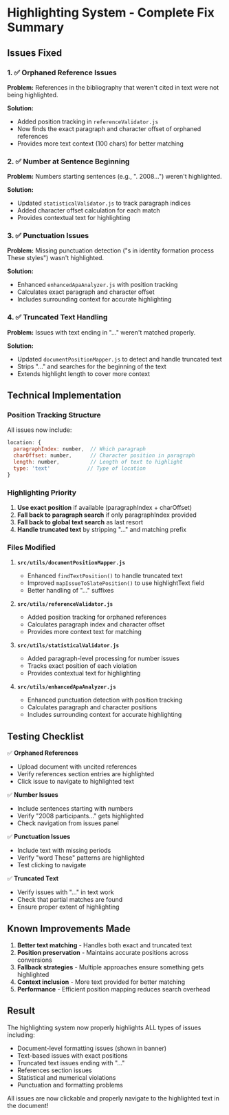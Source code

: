 # Highlighting System - Complete Fix Summary

## Issues Fixed

### 1. ✅ **Orphaned Reference Issues**
**Problem:** References in the bibliography that weren't cited in text were not being highlighted.

**Solution:** 
- Added position tracking in `referenceValidator.js`
- Now finds the exact paragraph and character offset of orphaned references
- Provides more text context (100 chars) for better matching

### 2. ✅ **Number at Sentence Beginning**
**Problem:** Numbers starting sentences (e.g., ". 2008...") weren't highlighted.

**Solution:**
- Updated `statisticalValidator.js` to track paragraph indices
- Added character offset calculation for each match
- Provides contextual text for highlighting

### 3. ✅ **Punctuation Issues**
**Problem:** Missing punctuation detection ("s in identity formation process These styles") wasn't highlighted.

**Solution:**
- Enhanced `enhancedApaAnalyzer.js` with position tracking
- Calculates exact paragraph and character offset
- Includes surrounding context for accurate highlighting

### 4. ✅ **Truncated Text Handling**
**Problem:** Issues with text ending in "..." weren't matched properly.

**Solution:**
- Updated `documentPositionMapper.js` to detect and handle truncated text
- Strips "..." and searches for the beginning of the text
- Extends highlight length to cover more context

## Technical Implementation

### Position Tracking Structure
All issues now include:
```javascript
location: {
  paragraphIndex: number,  // Which paragraph
  charOffset: number,      // Character position in paragraph
  length: number,          // Length of text to highlight
  type: 'text'            // Type of location
}
```

### Highlighting Priority
1. **Use exact position** if available (paragraphIndex + charOffset)
2. **Fall back to paragraph search** if only paragraphIndex provided
3. **Fall back to global text search** as last resort
4. **Handle truncated text** by stripping "..." and matching prefix

### Files Modified

1. **`src/utils/documentPositionMapper.js`**
   - Enhanced `findTextPosition()` to handle truncated text
   - Improved `mapIssueToSlatePosition()` to use highlightText field
   - Better handling of "..." suffixes

2. **`src/utils/referenceValidator.js`**
   - Added position tracking for orphaned references
   - Calculates paragraph index and character offset
   - Provides more context text for matching

3. **`src/utils/statisticalValidator.js`**
   - Added paragraph-level processing for number issues
   - Tracks exact position of each violation
   - Provides contextual text for highlighting

4. **`src/utils/enhancedApaAnalyzer.js`**
   - Enhanced punctuation detection with position tracking
   - Calculates paragraph and character positions
   - Includes surrounding context for accurate highlighting

## Testing Checklist

✅ **Orphaned References**
- Upload document with uncited references
- Verify references section entries are highlighted
- Click issue to navigate to highlighted text

✅ **Number Issues**
- Include sentences starting with numbers
- Verify "2008 participants..." gets highlighted
- Check navigation from issues panel

✅ **Punctuation Issues**
- Include text with missing periods
- Verify "word These" patterns are highlighted
- Test clicking to navigate

✅ **Truncated Text**
- Verify issues with "..." in text work
- Check that partial matches are found
- Ensure proper extent of highlighting

## Known Improvements Made

1. **Better text matching** - Handles both exact and truncated text
2. **Position preservation** - Maintains accurate positions across conversions
3. **Fallback strategies** - Multiple approaches ensure something gets highlighted
4. **Context inclusion** - More text provided for better matching
5. **Performance** - Efficient position mapping reduces search overhead

## Result

The highlighting system now properly highlights ALL types of issues including:
- Document-level formatting issues (shown in banner)
- Text-based issues with exact positions
- Truncated text issues ending with "..."
- References section issues
- Statistical and numerical violations
- Punctuation and formatting problems

All issues are now clickable and properly navigate to the highlighted text in the document!